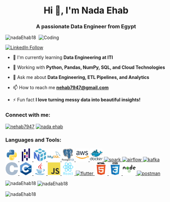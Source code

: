<h1 align="center">Hi 👋, I'm Nada Ehab</h1>
<h3 align="center">A passionate Data Engineer from Egypt</h3>
<img  align="right" alt="Coding" width="400" src="https://camo.githubusercontent.com/3e38d30f04e42688871c3de0a94852b9ec3c3b767e3ec2f9740fb144e462c47f/68747470733a2f2f63646e2e6472696262626c652e636f6d2f75736572732f323730343431342f73637265656e73686f74732f373436363930332f6d656469612f62303861623537363331366264343538326665663138396634373163643965352e676966">

<p align="left"> <img src="https://komarev.com/ghpvc/?username=nadaEhab18&label=Profile%20views&color=0e75b6&style=flat" alt="nadaEhab18" /> </p>

<p align="left"> <a href="https://www.linkedin.com/in/nada-ehab-1234bb1b9" target="blank"><img src="https://img.shields.io/badge/Follow%20me%20on-LinkedIn-blue?style=for-the-badge&logo=linkedin" alt="LinkedIn Follow" /></a> </p>

- 🌱 I'm currently learning **Data Engineering at ITI**

- 🔧 Working with **Python, Pandas, NumPy, SQL, and Cloud Technologies**

- 💬 Ask me about **Data Engineering, ETL Pipelines, and Analytics**

- 📫 How to reach me **nehab7947@gmail.com**

- ⚡ Fun fact **I love turning messy data into beautiful insights!**

<h3 align="left">Connect with me:</h3>
<p align="left">
<a href="https://twitter.com/nehab7947" target="blank"><img align="center" src="https://raw.githubusercontent.com/rahuldkjain/github-profile-readme-generator/master/src/images/icons/Social/twitter.svg" alt="nehab7947" height="30" width="40" /></a>
<a href="https://www.linkedin.com/in/nada-ehab-1234bb1b9" target="blank"><img align="center" src="https://raw.githubusercontent.com/rahuldkjain/github-profile-readme-generator/master/src/images/icons/Social/linked-in-alt.svg" alt="nada ehab" height="30" width="40" /></a>
</p>

<h3 align="left">Languages and Tools:</h3>
<p align="left"> 
<a href="https://www.python.org" target="_blank" rel="noreferrer"> <img src="https://raw.githubusercontent.com/devicons/devicon/master/icons/python/python-original.svg" alt="python" width="40" height="40"/> </a>
<a href="https://pandas.pydata.org/" target="_blank" rel="noreferrer"> <img src="https://raw.githubusercontent.com/devicons/devicon/2ae2a900d2f041da66e950e4d48052658d850630/icons/pandas/pandas-original.svg" alt="pandas" width="40" height="40"/> </a>
<a href="https://numpy.org/" target="_blank" rel="noreferrer"> <img src="https://raw.githubusercontent.com/devicons/devicon/2ae2a900d2f041da66e950e4d48052658d850630/icons/numpy/numpy-original.svg" alt="numpy" width="40" height="40"/> </a>
<a href="https://www.mysql.com/" target="_blank" rel="noreferrer"> <img src="https://raw.githubusercontent.com/devicons/devicon/master/icons/mysql/mysql-original-wordmark.svg" alt="mysql" width="40" height="40"/> </a>
<a href="https://www.postgresql.org" target="_blank" rel="noreferrer"> <img src="https://raw.githubusercontent.com/devicons/devicon/master/icons/postgresql/postgresql-original-wordmark.svg" alt="postgresql" width="40" height="40"/> </a>
<a href="https://aws.amazon.com" target="_blank" rel="noreferrer"> <img src="https://raw.githubusercontent.com/devicons/devicon/master/icons/amazonwebservices/amazonwebservices-original-wordmark.svg" alt="aws" width="40" height="40"/> </a>
<a href="https://www.docker.com/" target="_blank" rel="noreferrer"> <img src="https://raw.githubusercontent.com/devicons/devicon/master/icons/docker/docker-original-wordmark.svg" alt="docker" width="40" height="40"/> </a>
<a href="https://www.apache.org/dyn/closer.cgi/spark/" target="_blank" rel="noreferrer"> <img src="https://www.vectorlogo.zone/logos/apache_spark/apache_spark-icon.svg" alt="spark" width="40" height="40"/> </a>
<a href="https://airflow.apache.org/" target="_blank" rel="noreferrer"> <img src="https://www.vhv.rs/viewpic/hmRwhmR_apache-airflow-documentation-airflow-documentation-apache-airflow-logo/" alt="airflow" width="40" height="40"/> </a>
<a href="https://kafka.apache.org/" target="_blank" rel="noreferrer"> <img src="https://www.vectorlogo.zone/logos/apache_kafka/apache_kafka-icon.svg" alt="kafka" width="40" height="40"/> </a>
<a href="https://www.cprogramming.com/" target="_blank" rel="noreferrer"> <img src="https://raw.githubusercontent.com/devicons/devicon/master/icons/c/c-original.svg" alt="c" width="40" height="40"/> </a>
<a href="https://www.w3schools.com/cpp/" target="_blank" rel="noreferrer"> <img src="https://raw.githubusercontent.com/devicons/devicon/master/icons/cplusplus/cplusplus-original.svg" alt="cplusplus" width="40" height="40"/> </a>
<a href="https://www.java.com" target="_blank" rel="noreferrer"> <img src="https://raw.githubusercontent.com/devicons/devicon/master/icons/java/java-original.svg" alt="java" width="40" height="40"/> </a>
<a href="https://developer.mozilla.org/en-US/docs/Web/JavaScript" target="_blank" rel="noreferrer"> <img src="https://raw.githubusercontent.com/devicons/devicon/master/icons/javascript/javascript-original.svg" alt="javascript" width="40" height="40"/> </a>
<a href="https://reactjs.org/" target="_blank" rel="noreferrer"> <img src="https://raw.githubusercontent.com/devicons/devicon/master/icons/react/react-original-wordmark.svg" alt="react" width="40" height="40"/> </a>
<a href="https://flutter.dev" target="_blank" rel="noreferrer"> <img src="https://www.vectorlogo.zone/logos/flutterio/flutterio-icon.svg" alt="flutter" width="40" height="40"/> </a>
<a href="https://www.w3.org/html/" target="_blank" rel="noreferrer"> <img src="https://raw.githubusercontent.com/devicons/devicon/master/icons/html5/html5-original-wordmark.svg" alt="html5" width="40" height="40"/> </a>
<a href="https://www.w3schools.com/css/" target="_blank" rel="noreferrer"> <img src="https://raw.githubusercontent.com/devicons/devicon/master/icons/css3/css3-original-wordmark.svg" alt="css3" width="40" height="40"/> </a>
<a href="https://nodejs.org" target="_blank" rel="noreferrer"> <img src="https://raw.githubusercontent.com/devicons/devicon/master/icons/nodejs/nodejs-original-wordmark.svg" alt="nodejs" width="40" height="40"/> </a>
<a href="https://postman.com" target="_blank" rel="noreferrer"> <img src="https://www.vectorlogo.zone/logos/getpostman/getpostman-icon.svg" alt="postman" width="40" height="40"/> </a>
</p>

<p><img align="left" src="https://github-readme-stats.vercel.app/api/top-langs?username=nadaEhab18&show_icons=true&locale=en&layout=compact" alt="nadaEhab18" /></p>

<p>&nbsp;<img align="center" src="https://github-readme-stats.vercel.app/api?username=nadaEhab18&show_icons=true&locale=en" alt="nadaEhab18" /></p>

<p><img align="center" src="https://github-readme-streak-stats.herokuapp.com/?user=nadaEhab18&" alt="nadaEhab18" /></p>
